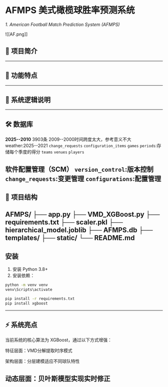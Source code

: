 # AFMPS 美式橄榄球胜率预测系统
_1.	American Football Match Prediction System (AFMPS)_

![[AF.png]]

## 📝 项目简介

---
## 🚀 功能特点

---
## 📌 系统逻辑说明

---
## 🛠️ 数据库
**2025--2010** 3903条  2009--2000时间跨度太大，参考意义不大
weather:2025--2021
`change_requests`
`configuration_items`
`games`
`periods`:存储每个季度的得分
`teams`
`venues`
`players`

软件配置管理（SCM）
`version_control`:版本控制
`change_requests`:变更管理
`configurations`:配置管理
---
## 📁 项目结构
AFMPS/
├── app.py
├── VMD_XGBoost.py
├── requirements.txt
├── scaler.pkl
├── hierarchical_model.joblib
├── AFMPS.db
├── templates/
├── static/
└── README.md
---

## 安装

1. 安装 Python 3.8+
2. 安装依赖：

```bash
python -m venv venv
venv\Scripts\activate

pip install -r requirements.txt
pip install xgboost
```
---
## ⚡ 系统亮点
当前系统的核心算法为 XGBoost，通过以下方式增强：

特征层面：VMD分解提取时序模式

架构层面：分层建模适应不同球队特性

动态层面：贝叶斯模型实现实时修正
---
